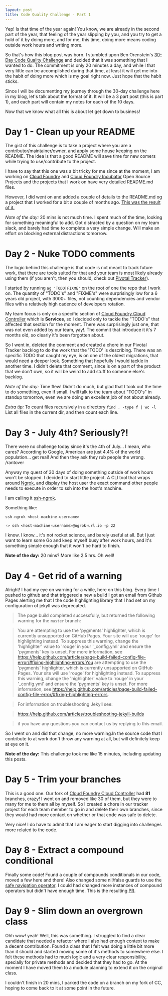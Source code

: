 ```yaml
---
layout: post
title: Code Quality Challenge - Part 1 
---
```


Yep! Is that time of the year again! You know, we are already in the second part of the year, that feeling of the year slipping by you, and you try to get a hold of it by doing more, and for me, this time, doing more means coding outside work hours and writing more.

So that's how this blog post was born. I stumbled upon Ben Orenstein's [30-Day Code Quality Challenge](https://www.codequalitychallenge.com/) and decided that it was something that I wanted to do. The commitment is only 20 minutes a day, and while I that very little can be accomplished during that time, at least it will get me into the habit of doing more which is my goal right now. Just hope that the habit sticks.

Since I will be documenting my journey through the 30-day challenge here in my blog, let's talk about the format of it. It will be a 3 part post (this is part 1), and each part will contain my notes for each of the 10 days.

Now that we know what all this is about let get down to business!

# Day 1 - Clean up your README

The gist of this challenge is to take a project where you are a contributor/maintainer/owner, and apply some house keeping on the README. The idea is that a good README will save time for new comers while trying to use/contribute to the project.

I have to say that this one was a bit tricky for me since at the moment, I am working on [Cloud Foundry](https://github.com/cloudfoundry) and [Cloud Foundry Incubator](https://github.com/cloudfoundry-incubator) Open Source Projects and the projects that I work on have very detailed README.md files.

However, I did went on and added a couple of details to the README.md og a project that I worked for a bit a couple of months ago. [This was the result of it.](https://github.com/cloudfoundry-incubator/gcp-broker-proxy/pull/6/files)

*Note of the day:* 20 mins is not much time. I spent much of the time, looking for something meaningful to add. Got distracted by a question on my team slack, and barely had time to complete a very simple change. Will make an effort on blocking external distractions tomorrow.

# Day 2 - Nuke TODO comments

The logic behind this challenge is that code is not meant to track future work, that there are tools suited for that and your team is most likely already using them (if you aren't, then you should, check out [Pivotal Tracker](https://www.pivotaltracker.com/dashboard)).

I started by running ```ag 'TODO|FIXME'``` on the root of one the repo that I work on. The quantity of "TODO's" and "FIXME's" were surprisingly low for a 6 years old project, with 3000+ files, not counting dependencies and vendor files with a relatively high cadence of developers rotation.

My team focus is only on a specific section of [Cloud Foundry Cloud Controller](https://github.com/cloudfoundry/cloud_controller_ng) which is **Services**, so I decided only to tackle the "TODO's" that affected that section for the moment. There was surprisingly just one, that was not even added by our team, yay!. The commit that introduce it it's 7 months old, so clearly it's been forgotten about.

So I went in, deleted the comment and created a chore in our Pivotal Tracker backlog to do the work that the 'TODO' is describing. There was an specific TODO that caught my eye, is on one of the oldest migrations, that would need a deeper look. Something that hopefully I would tackle in another time. I didn't delete that comment, since is on a part of the product that we don't own, so it will be weird to add stuff to someone else's backlog.

*Note of the day:* Time flew! Didn't do much, but glad that I took out the time to do something, even if small. I will talk to the team about "TODO's" in standup tomorrow, even we are doing an excellent job of not about already. 

*Extra tip:* To count files recursively in a directory 
```find . -type f | wc -l```
List all files in the current dir, and then count each line.

# Day 3 - July 4th? Seriously?!

There were no challenge today since it's the 4th of July... I mean, who cares? According to Google, American are just 4.4% of the world population... get real! And then they ask they rub people the wrong. /rantover

Anyway my quest of 30 days of doing something outside of work hours won't be stopped. I decided to start little project. A CLI tool that wraps around [Ngrok](https://ngrok.com/), and display the host user the exact command other people needs to execute in order to ssh into the host's machine.

I am calling it [ssh-ngrok](https://github.com/lurraca/ssh-ngrok). 

Something like:

```
ssh-ngrok <host-machine-username>

-> ssh <host-machine-username>@ngrok-url.io -p 22
```

I know. I know... it's not rocket science, and barely useful at all. But I just want to learn some Go and keep myself busy after work hours, and it's something simple enough that it won't be hard to finish.

**Note of the day:** 20 mins? More like 2.5 hrs. Oh well!

# Day 4 -  Get rid of a warning

Alright! I had my eye on warning for a while, here on this blog. Every time I pushed to github and that triggered a new a build I got an email from Github Pages alerting me that I the code highlighting library that I had set on my configuration of jekyll was deprecated.


> The page build completed successfully, but returned the following warning for the `master` branch:

> You are attempting to use the 'pygments' highlighter, which is currently unsupported on GitHub Pages. Your site will use 'rouge' for highlighting instead. To suppress this warning, change the 'highlighter' value to 'rouge' in your '_config.yml' and ensure the 'pygments' key is unset. For more information, see https://help.github.com/articles/page-build-failed-config-file-error/#fixing-highlighting-errors.You are attempting to use the 'pygments' highlighter, which is currently unsupported on GitHub Pages. Your site will use 'rouge' for highlighting instead. To suppress this warning, change the 'highlighter' value to 'rouge' in your '_config.yml' and ensure the 'pygments' key is unset. For more information, see https://help.github.com/articles/page-build-failed-config-file-error/#fixing-highlighting-errors.

> For information on troubleshooting Jekyll see:

>  https://help.github.com/articles/troubleshooting-jekyll-builds

> if you have any questions you can contact us by replying to this email.


So I went on and did that change, no more warning.In the source code that I contribute to at work don't throw any warning at all, but will definitely keep at eye on it.

**Note of the day:** This challenge took me like 15 minutes, including updating this posts. 

# Day 5 - Trim your branches

This is a good one. Our fork of [Cloud Foundry Cloud Controller](https://github.com/cloudfoundry/cloud_controller_ng) had **81** branches, crazy! I went on and removed like 30 of them, but they were to many for me to them all by myself. So I created a chore in our tracker project for each team member to go in and delete their own branches, since they would had more contact on whether or that code was safe to delete.

Very nice! I do have to admit that I am eager to start digging into challenges more related to the code.

# Day 8 - Extract a compound conditional

Finally some code! Found a couple of compounds conditionals in our code, moved a few here and there! Also changed some nil/false guards to use the [safe navigation operator](http://mitrev.net/ruby/2015/11/13/the-operator-in-ruby/). I could had changed more instances of compound operators but didn't have enough time. This is the resulting [PR](https://github.com/cloudfoundry/cloud_controller_ng/pull/1172).

# Day 9 - Slim down an overgrown class

Ohh wow! yeah! Well, this was something. I struggled to find a clear candidate that needed a refactor where I also had enough context to make a decent contribution. Found a class that I felt was doing a little bit more than it should and started moving some of it's methods to somewhere else. I felt these methods had to much logic and a very clear responsibility, specially for private methods and decided that they had to go. At the moment I have moved them to a module planning to extend it on the original class.

I couldn't finish in 20 mins, I parked the code on a branch on my fork of CC, hoping to come back to it at some point in the future.
